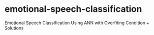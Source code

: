 # emotional-speech-classification
Emotional Speech Classification Using ANN with Overfiting Condition + Solutions
